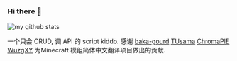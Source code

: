 ### Hi there 👋
![my github stats](https://github-readme-stats.vercel.app/api?username=Cyl18&show_icons=true&theme=graywhite&count_private=true&include_all_commits=true&hide_rank=true)

一个只会 CRUD, 调 API 的 script kiddo.
感谢 [baka-gourd](https://github.com/baka-gourd) [TUsama](https://github.com/TUsama) [ChromaPIE](https://github.com/ChromaPIE) [WuzgXY](https://github.com/WuzgXY-GitHub) 为Minecraft 模组简体中文翻译项目做出的贡献.

<!--
**Cyl18/Cyl18** is a ✨ _special_ ✨ repository because its `README.md` (this file) appears on your GitHub profile.

Here are some ideas to get you started:

- 🔭 I’m currently working on ...
- 🌱 I’m currently learning ...
- 👯 I’m looking to collaborate on ...
- 🤔 I’m looking for help with ...
- 💬 Ask me about ...
- 📫 How to reach me: ...
- 😄 Pronouns: ...
- ⚡ Fun fact: ...
-->
